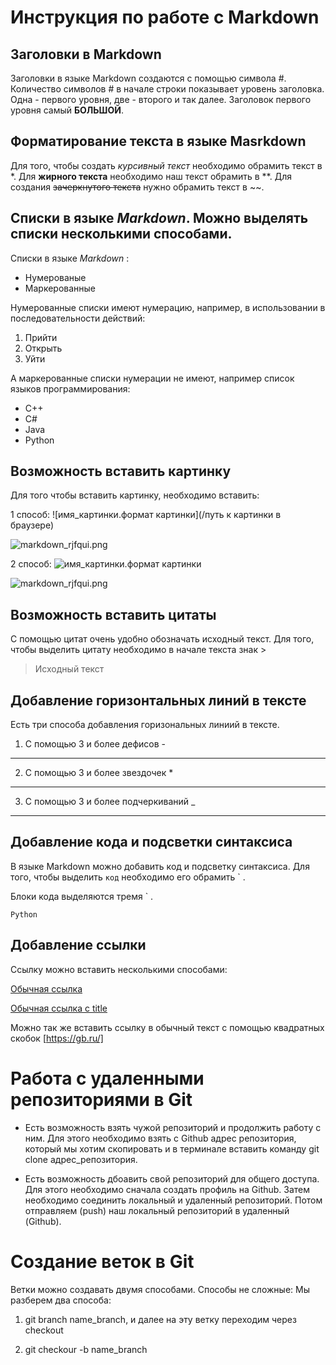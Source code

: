 # Инструкция по работе с Markdown


## Заголовки в Markdown 
Заголовки в языке Markdown создаются с помощью символа #. Количество символов # в начале строки показывает уровень заголовка. Одна - первого уровня, две - второго и так далее. Заголовок первого уровня самый **БОЛЬШОЙ**.

## Форматирование текста в языке Masrkdown
 Для того, чтобы создать *курсивный текст* необходимо обрамить текст в *. Для **жирного текста** необходимо наш текст обрамить в **. Для создания ~~зачеркнутого текста~~ нужно обрамить текст в ~~.

 ## Списки в языке *Markdown*. Можно выделять списки несколькими способами.
 Списки в языке *Markdown* :
 - Нумерованые
 - Маркерованные
 
 Нумерованные списки имеют нумерацию, например, в использовании в последовательности действий:
 1. Прийти
 2. Открыть
 3. Уйти
 
 А маркерованные списки нумерации не имеют, например список языков программирования:
 - C++
 - C#
 - Java
 - Python

## Возможность вставить картинку

Для того чтобы вставить картинку, необходимо вставить:

1 способ:
![имя_картинки.формат картинки](/путь к картинки в браузере)

 ![markdown_rjfqui.png](https://www.mistercoding.com/post/markdown/berkenalan-dengan-markdown-dan-kegunaanya/)

 2 способ: 
 ![имя_картинки.формат картинки](./имя_картинки.формат)
 
 ![markdown_rjfqui.png](./markdown_rjfqui.png)

 ## Возможность вставить цитаты

С помощью цитат очень удобно обозначать исходный текст. Для того, чтобы выделить цитату необходимо в начале текста знак >
> Исходный текст

## Добавление горизонтальных линий в тексте

Есть три способа добавления горизональных линиий в тексте.
1. С помощью 3 и более дефисов -
------
2. С помощью 3 и более звездочек *
******
3. С помощью 3 и более подчеркиваний _
______

## Добавление кода и подсветки синтаксиса

В языке Markdown можно добавить код и подсветку синтаксиса. Для того, чтобы выделить `код` необходимо его обрамить ` .

Блоки кода выделяются тремя ` .

```Python```

## Добавление ссылки

Ссылку можно вставить несколькими способами: 

[Обычная ссылка](https://gb.ru/)

[Обычная ссылка с title](https://gb.ru/ "Сайт ГБ")

Можно так же вставить ссылку в обычный текст с помощью квадратных скобок [https://gb.ru/]

# Работа с удаленными репозиториями в Git

- Есть возможность взять чужой репозиторий и продолжить работу с ним. Для этого необходимо взять с Github адрес репозитория, который мы хотим скопировать и в терминале вставить команду git clone адрес_репозитория.

- Есть возможность дбоавить свой репозиторий для общего доступа. Для этого необходимо сначала создать профиль на Github. Затем необходимо соединить локальный и удаленный репозиторий. Потом отправляем (push) наш локальный репозиторий в удаленный (Github). 
# Создание веток в Git
Ветки можно создавать двумя способами. Способы не сложные: Мы разберем два способа:

1. git branch name_branch, и далее на эту ветку переходим через checkout 

2. git checkour -b name_branch

